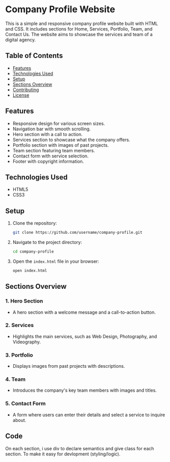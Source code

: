 # Company Profile Website

This is a simple and responsive company profile website built with HTML and CSS. It includes sections for Home, Services, Portfolio, Team, and Contact Us. The website aims to showcase the services and team of a digital agency.

## Table of Contents

- [Features](#features)
- [Technologies Used](#technologies-used)
- [Setup](#setup)
- [Sections Overview](#sections-overview)
- [Contributing](#contributing)
- [License](#license)

## Features

- Responsive design for various screen sizes.
- Navigation bar with smooth scrolling.
- Hero section with a call to action.
- Services section to showcase what the company offers.
- Portfolio section with images of past projects.
- Team section featuring team members.
- Contact form with service selection.
- Footer with copyright information.

## Technologies Used

- HTML5
- CSS3

## Setup

1. Clone the repository:
    ```bash
    git clone https://github.com/username/company-profile.git
    ```
2. Navigate to the project directory:
    ```bash
    cd company-profile
    ```
3. Open the `index.html` file in your browser:
    ```bash
    open index.html
    ```

## Sections Overview

### 1. **Hero Section**
   - A hero section with a welcome message and a call-to-action button.
   
### 2. **Services**
   - Highlights the main services, such as Web Design, Photography, and Videography.

### 3. **Portfolio**
   - Displays images from past projects with descriptions.

### 4. **Team**
   - Introduces the company's key team members with images and titles.

### 5. **Contact Form**
   - A form where users can enter their details and select a service to inquire about.

## Code 

On each section, i use div to declare semantics and give class for each section. To make it easy for devlopment (styling/logic).



